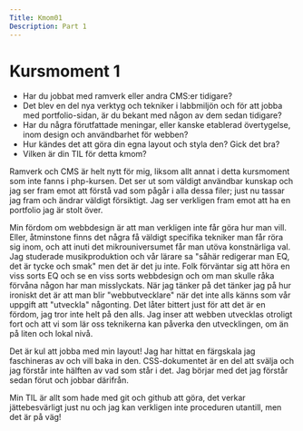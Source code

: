 ```yaml
---
Title: Kmom01
Description: Part 1
---
```


Kursmoment 1
==================

* Har du jobbat med ramverk eller andra CMS:er tidigare?
* Det blev en del nya verktyg och tekniker i labbmiljön och för att jobba med portfolio-sidan, är du bekant med någon av dem sedan tidigare?
* Har du några förutfattade meningar, eller kanske etablerad övertygelse, inom design och användbarhet för webben?
* Hur kändes det att göra din egna layout och styla den? Gick det bra?
* Vilken är din TIL för detta kmom?

Ramverk och CMS är helt nytt för mig, liksom allt annat i detta kursmoment som inte fanns i php-kursen. Det ser ut som väldigt användbar kunskap och jag ser fram emot att förstå vad som pågår i alla dessa filer; just nu tassar jag fram och ändrar väldigt försiktigt. Jag ser verkligen fram emot att ha en portfolio jag är stolt över.

Min fördom om webbdesign är att man verkligen inte får göra hur man vill. Eller, åtminstone finns det några få väldigt specifika tekniker man får röra sig inom, och att inuti det mikrouniversumet får man utöva konstnärliga val. Jag studerade musikproduktion och vår lärare sa "såhär redigerar man EQ, det är tycke och smak" men det är det ju inte. Folk förväntar sig att höra en viss sorts EQ och se en viss sorts webbdesign och om man skulle råka förvåna någon har man misslyckats. När jag tänker på det tänker jag på hur ironiskt det är att man blir "webbutvecklare" när det inte alls känns som vår uppgift att "utveckla" någonting. Det låter bittert just för att det är en fördom, jag tror inte helt på den alls. Jag inser att webben utvecklas otroligt fort och att vi som lär oss teknikerna kan påverka den utvecklingen, om än på liten och lokal nivå.

Det är kul att jobba med min layout! Jag har hittat en färgskala jag faschineras av och vill baka in den. CSS-dokumentet är en del att svälja och jag förstår inte hälften av vad som står i det. Jag börjar med det jag förstår sedan förut och jobbar därifrån. 

Min TIL är allt som hade med git och github att göra, det verkar jättebesvärligt just nu och jag kan verkligen inte proceduren utantill, men det är på väg!
